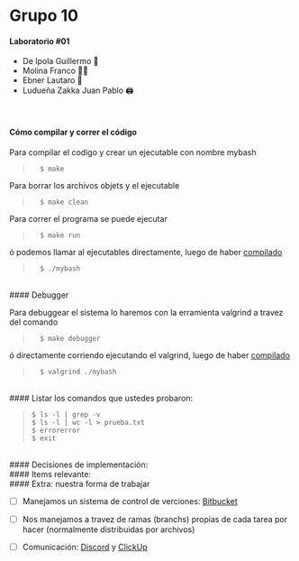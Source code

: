 # Grupo 10 

#### Laboratorio #01


* De Ipola Guillermo 🐋 
* Molina Franco 😶‍🌫️ 
* Ebner Lautaro 🚙 
* Ludueña Zakka Juan Pablo 🖨️


<br>
<h4 id="comp">Cómo compilar y correr el código</h4> 

Para compilar el codigo y crear un ejecutable con nombre mybash 

>       $ make


Para borrar los archivos objets y el ejecutable

>       $ make clean


Para correr el programa se puede ejecutar

>       $ make run


ó podemos llamar al ejecutables directamente, luego de haber [compilado](#comp)

>       $ ./mybash


<br>
#### Debugger

Para debuggear el sistema lo haremos con la erramienta valgrind a travez del comando

>       $ make debugger


ó directamente corriendo ejecutando el valgrind, luego de haber [compilado](#comp)

>       $ valgrind ./mybash




<br>
####  Listar los comandos que ustedes probaron:

<blockquote>

    $ ls -l | grep -v
    $ ls -l | wc -l > prueba.txt 
    $ errorerror 
    $ exit 

</blockquote>



<br>
####  Decisiones de implementación:

<br>
####  Items relevante:

<br>
####  Extra: nuestra forma de trabajar

- [ ] Manejamos un sistema de control de verciones: [Bitbucket](https://bitbucket.org/)
- [ ] Nos manejamos a travez de ramas (branchs) propias de cada tarea por hacer (normalmente distribuidas por archivos)
- [ ] Comunicación: [Discord](https://discord.com) y [ClickUp](https://app.clickup.com) 

